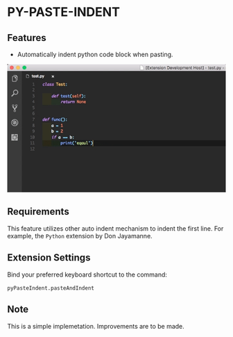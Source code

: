 # PY-PASTE-INDENT


## Features

 - Automatically indent python code block when pasting.

 ![image](images/record.gif)


## Requirements

This feature utilizes other auto indent mechanism to indent the first line. For example, the `Python` extension by Don Jayamanne.


## Extension Settings

Bind your preferred keyboard shortcut to the command:

    pyPasteIndent.pasteAndIndent


## Note
This is a simple implemetation. Improvements are to be made.